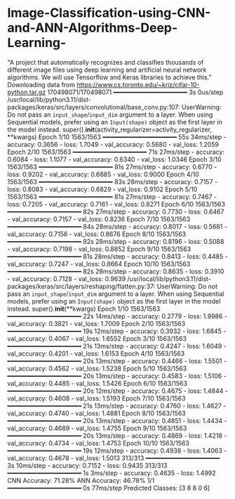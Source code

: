# Image-Classification-using-CNN-and-ANN-Algorithms-Deep-Learning-
"A project that automatically recognizes and classifies thousands of different image files using deep learning and artificial neural network algorithms. We will use Tensorflow and Keras libraries to achieve this."
Downloading data from https://www.cs.toronto.edu/~kriz/cifar-10-python.tar.gz
170498071/170498071 ━━━━━━━━━━━━━━━━━━━━ 3s 0us/step
/usr/local/lib/python3.11/dist-packages/keras/src/layers/convolutional/base_conv.py:107: UserWarning: Do not pass an `input_shape`/`input_dim` argument to a layer. When using Sequential models, prefer using an `Input(shape)` object as the first layer in the model instead.
  super().__init__(activity_regularizer=activity_regularizer, **kwargs)
Epoch 1/10
1563/1563 ━━━━━━━━━━━━━━━━━━━━ 55s 34ms/step - accuracy: 0.3656 - loss: 1.7049 - val_accuracy: 0.5680 - val_loss: 1.2059
Epoch 2/10
1563/1563 ━━━━━━━━━━━━━━━━━━━━ 71s 27ms/step - accuracy: 0.6084 - loss: 1.1077 - val_accuracy: 0.6340 - val_loss: 1.0346
Epoch 3/10
1563/1563 ━━━━━━━━━━━━━━━━━━━━ 81s 27ms/step - accuracy: 0.6770 - loss: 0.9202 - val_accuracy: 0.6885 - val_loss: 0.9000
Epoch 4/10
1563/1563 ━━━━━━━━━━━━━━━━━━━━ 83s 28ms/step - accuracy: 0.7157 - loss: 0.8083 - val_accuracy: 0.6829 - val_loss: 0.9102
Epoch 5/10
1563/1563 ━━━━━━━━━━━━━━━━━━━━ 81s 27ms/step - accuracy: 0.7467 - loss: 0.7205 - val_accuracy: 0.7161 - val_loss: 0.8271
Epoch 6/10
1563/1563 ━━━━━━━━━━━━━━━━━━━━ 82s 27ms/step - accuracy: 0.7730 - loss: 0.6467 - val_accuracy: 0.7157 - val_loss: 0.8236
Epoch 7/10
1563/1563 ━━━━━━━━━━━━━━━━━━━━ 84s 28ms/step - accuracy: 0.8017 - loss: 0.5681 - val_accuracy: 0.7156 - val_loss: 0.8676
Epoch 8/10
1563/1563 ━━━━━━━━━━━━━━━━━━━━ 82s 28ms/step - accuracy: 0.8196 - loss: 0.5088 - val_accuracy: 0.7198 - val_loss: 0.8852
Epoch 9/10
1563/1563 ━━━━━━━━━━━━━━━━━━━━ 81s 28ms/step - accuracy: 0.8413 - loss: 0.4485 - val_accuracy: 0.7247 - val_loss: 0.8664
Epoch 10/10
1563/1563 ━━━━━━━━━━━━━━━━━━━━ 82s 28ms/step - accuracy: 0.8635 - loss: 0.3910 - val_accuracy: 0.7128 - val_loss: 0.9639
/usr/local/lib/python3.11/dist-packages/keras/src/layers/reshaping/flatten.py:37: UserWarning: Do not pass an `input_shape`/`input_dim` argument to a layer. When using Sequential models, prefer using an `Input(shape)` object as the first layer in the model instead.
  super().__init__(**kwargs)
Epoch 1/10
1563/1563 ━━━━━━━━━━━━━━━━━━━━ 22s 14ms/step - accuracy: 0.2779 - loss: 1.9986 - val_accuracy: 0.3821 - val_loss: 1.7009
Epoch 2/10
1563/1563 ━━━━━━━━━━━━━━━━━━━━ 19s 12ms/step - accuracy: 0.3932 - loss: 1.6845 - val_accuracy: 0.4067 - val_loss: 1.6552
Epoch 3/10
1563/1563 ━━━━━━━━━━━━━━━━━━━━ 21s 13ms/step - accuracy: 0.4247 - loss: 1.6049 - val_accuracy: 0.4201 - val_loss: 1.6153
Epoch 4/10
1563/1563 ━━━━━━━━━━━━━━━━━━━━ 20s 13ms/step - accuracy: 0.4466 - loss: 1.5501 - val_accuracy: 0.4562 - val_loss: 1.5238
Epoch 5/10
1563/1563 ━━━━━━━━━━━━━━━━━━━━ 20s 13ms/step - accuracy: 0.4583 - loss: 1.5106 - val_accuracy: 0.4485 - val_loss: 1.5426
Epoch 6/10
1563/1563 ━━━━━━━━━━━━━━━━━━━━ 20s 12ms/step - accuracy: 0.4675 - loss: 1.4844 - val_accuracy: 0.4608 - val_loss: 1.5193
Epoch 7/10
1563/1563 ━━━━━━━━━━━━━━━━━━━━ 21s 13ms/step - accuracy: 0.4760 - loss: 1.4627 - val_accuracy: 0.4740 - val_loss: 1.4881
Epoch 8/10
1563/1563 ━━━━━━━━━━━━━━━━━━━━ 20s 13ms/step - accuracy: 0.4851 - loss: 1.4434 - val_accuracy: 0.4689 - val_loss: 1.4755
Epoch 9/10
1563/1563 ━━━━━━━━━━━━━━━━━━━━ 20s 13ms/step - accuracy: 0.4869 - loss: 1.4218 - val_accuracy: 0.4734 - val_loss: 1.4753
Epoch 10/10
1563/1563 ━━━━━━━━━━━━━━━━━━━━ 19s 12ms/step - accuracy: 0.4938 - loss: 1.4063 - val_accuracy: 0.4678 - val_loss: 1.5013
313/313 ━━━━━━━━━━━━━━━━━━━━ 3s 10ms/step - accuracy: 0.7152 - loss: 0.9435
313/313 ━━━━━━━━━━━━━━━━━━━━ 1s 3ms/step - accuracy: 0.4635 - loss: 1.4992
CNN Accuracy: 71.28%
ANN Accuracy: 46.78%
1/1 ━━━━━━━━━━━━━━━━━━━━ 0s 77ms/step
Predicted Classes: [3 8 8 0 6]
